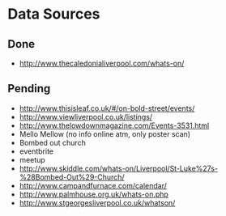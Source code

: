 # Data Sources

## Done

* http://www.thecaledonialiverpool.com/whats-on/

## Pending

* http://www.thisisleaf.co.uk/#/on-bold-street/events/
* http://www.viewliverpool.co.uk/listings/
* http://www.thelowdownmagazine.com/Events-3531.html
* Mello Mellow (no info online atm, only poster scan)
* Bombed out church
* eventbrite
* meetup
* http://www.skiddle.com/whats-on/Liverpool/St-Luke%27s-%28Bombed-Out%29-Church/
* http://www.campandfurnace.com/calendar/
* http://www.palmhouse.org.uk/whats-on.php
* http://www.stgeorgesliverpool.co.uk/whatson/
